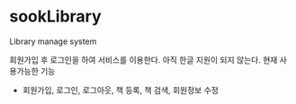 sookLibrary
===========

Library manage system

회원가입 후 로그인을 하여 서비스를 이용한다.
아직 한글 지원이 되지 않는다.
현재 사용가능한 기능
 - 회원가입, 로그인, 로그아웃, 책 등록, 책 검색, 회원정보 수정
